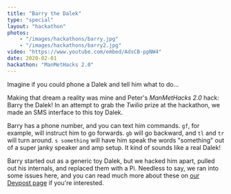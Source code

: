 ```yaml
---
title: "Barry the Dalek"
type: "special"
layout: "hackathon"
photos:
    - "/images/hackathons/barry.jpg"
    - "/images/hackathons/barry2.jpg"
video: "https://www.youtube.com/embed/AdsCB-ppNW4"
date: 2020-02-01
hackathon: "ManMetHacks 2.0"
---
```


Imagine if you could phone a Dalek and tell him what to do...

Making that dream a reality was mine and Peter's *ManMetHacks 2.0* hack: Barry
the Dalek! In an attempt to grab the *Twilio* prize at the hackathon, we made an
SMS interface to this toy Dalek.

Barry has a phone number, and you can text him commands. `gf`, for example, will
instruct him to go forwards. `gb` will go backward, and `tl` and `tr` will turn
around. `s something` will have him speak the words "something" out of a super
janky speaker and amp setup. It kind of sounds like a real Dalek!

Barry started out as a generic toy Dalek, but we hacked him apart, pulled out
his internals, and replaced them with a Pi. Needless to say, we ran into some
issues here, and you can read much more about these on
[our Devpost page](https://devpost.com/software/barry-the-dalek) if you're
interested.
